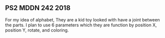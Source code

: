 ## PS2 MDDN 242 2018

For my idea of alphabet, They are a kid toy looked with have a joint between the parts. I plan to use 6 parameters which they are function by position X, position Y, rotate, and coloring. 
